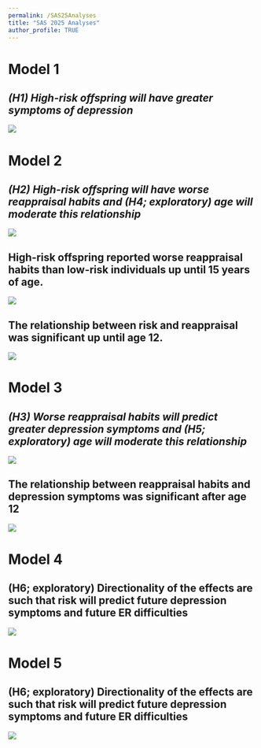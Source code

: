 ```yaml
---
permalink: /SAS25Analyses
title: "SAS 2025 Analyses"
author_profile: TRUE
---
```


# Model 1

## *(H1) High-risk offspring will have greater symptoms of depression*

 ![](/images/model1.png)
    <br>

# Model 2

## *(H2) High-risk offspring will have worse reappraisal habits and (H4; exploratory) age will moderate this relationship*

 ![](/images/model2.png)
 <br>

## High-risk offspring reported worse reappraisal habits than low-risk individuals up until 15 years of age.

![](/images/unnamed-chunk-4-1.png)
<br>

## The relationship between risk and reappraisal was significant up until age 12.

![](/images/unnamed-chunk-5-1.png)

# Model 3

## *(H3) Worse reappraisal habits will predict greater depression symptoms and (H5; exploratory) age will moderate this relationship*

![](/images/model3.png)
     <br>

## The relationship between reappraisal habits and depression symptoms was significant after age 12

![](/images/unnamed-chunk-7-1.png)

# Model 4

## (H6; exploratory) Directionality of the effects are such that risk will predict future depression symptoms and future ER difficulties

 ![](/images/model4.png)
 <br>
 
# Model 5

## (H6; exploratory) Directionality of the effects are such that risk will predict future depression symptoms and future ER difficulties

 ![](/images/model5.png)
